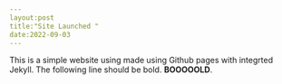 ```yaml
---
layout:post
title:"Site Launched "
date:2022-09-03
---
```

This is a simple website using made using Github pages with integrted Jekyll. The following line should be bold.
**BOOOOOLD**.
